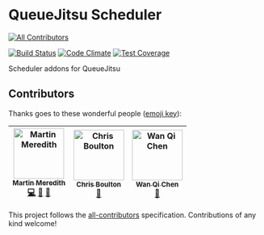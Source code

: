 # QueueJitsu Scheduler
[![All Contributors](https://img.shields.io/badge/all_contributors-3-orange.svg?style=flat-square)](#contributors)

[![Build Status](https://travis-ci.org/Mezzle/queuejitsu-scheduler.svg?branch=master)](https://travis-ci.org/Mezzle/queuejitsu-scheduler)
[![Code Climate](https://codeclimate.com/github/Mezzle/queuejitsu-scheduler/badges/gpa.svg)](https://codeclimate.com/github/Mezzle/queuejitsu-scheduler)
[![Test Coverage](https://codeclimate.com/github/Mezzle/queuejitsu-scheduler/badges/coverage.svg)](https://codeclimate.com/github/Mezzle/queuejitsu-scheduler/coverage)

Scheduler addons for QueueJitsu

## Contributors

Thanks goes to these wonderful people ([emoji key](https://github.com/all-contributors/all-contributors#emoji-key)):

<!-- ALL-CONTRIBUTORS-LIST:START - Do not remove or modify this section -->
<!-- prettier-ignore -->
| [<img src="https://avatars3.githubusercontent.com/u/570639?v=4" width="100px;" alt="Martin Meredith"/><br /><sub><b>Martin Meredith</b></sub>](https://www.sourceguru.net)<br />[💻](https://github.com/Mezzle/queuejitsu-scheduler/commits?author=mezzle "Code") [🤔](#ideas-mezzle "Ideas, Planning, & Feedback") [📖](https://github.com/Mezzle/queuejitsu-scheduler/commits?author=mezzle "Documentation") | [<img src="https://avatars3.githubusercontent.com/u/98472?v=4" width="100px;" alt="Chris Boulton"/><br /><sub><b>Chris Boulton</b></sub>](http://www.chrisboulton.com/)<br />[🤔](#ideas-chrisboulton "Ideas, Planning, & Feedback") | [<img src="https://avatars1.githubusercontent.com/u/495709?v=4" width="100px;" alt="Wan Qi Chen"/><br /><sub><b>Wan Qi Chen</b></sub>](https://github.com/wa0x6e)<br />[🤔](#ideas-wa0x6e "Ideas, Planning, & Feedback") |
| :---: | :---: | :---: |
<!-- ALL-CONTRIBUTORS-LIST:END -->

This project follows the [all-contributors](https://github.com/all-contributors/all-contributors) specification. Contributions of any kind welcome!